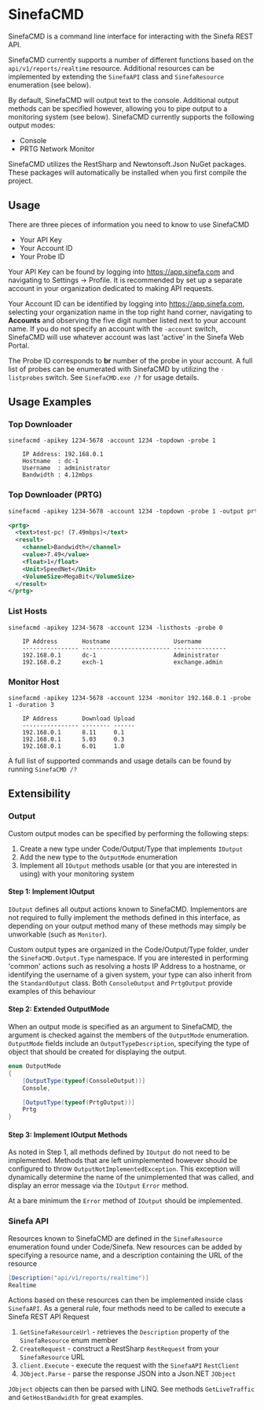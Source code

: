 # SinefaCMD

SinefaCMD is a command line interface for interacting with the Sinefa REST API.

SinefaCMD currently supports a number of different functions based on the `api/v1/reports/realtime` resource. Additional resources can be implemented by extending the `SinefaAPI` class and `SinefaResource` enumeration (see below).

By default, SinefaCMD will output text to the console. Additional output methods can be specified however, allowing you to pipe output to a monitoring system (see below). SinefaCMD currently supports the following output modes:
* Console
* PRTG Network Monitor

SinefaCMD utilizes the RestSharp and Newtonsoft.Json NuGet packages. These packages will automatically be installed when you first compile the project.

## Usage

There are three pieces of information you need to know to use SinefaCMD
* Your API Key
* Your Account ID
* Your Probe ID

Your API Key can be found by logging into https://app.sinefa.com and navigating to Settings -> Profile. It is recommended by set up a separate account in your organization dedicated to making API requests.

Your Account ID can be identified by logging into https://app.sinefa.com, selecting your organization name in the top right hand corner, navigating to **Accounts** and observing the five digit number listed next to your account name. If you do not specify an account with the `-account` switch, SinefaCMD will use whatever account was last 'active' in the Sinefa Web Portal.

The Probe ID corresponds to **br** number of the probe in your account. A full list of probes can be enumerated with SinefaCMD by utilizing the `-listprobes` switch. See `SinefaCMD.exe /?` for usage details.

## Usage Examples

### Top Downloader

```
sinefacmd -apikey 1234-5678 -account 1234 -topdown -probe 1

    IP Address: 192.168.0.1
    Hostname  : dc-1
    Username  : administrator
    Bandwidth : 4.12mbps
```

### Top Downloader (PRTG)

```xml
sinefacmd -apikey 1234-5678 -account 1234 -topdown -probe 1 -output prtg

<prtg>
  <text>test-pc! (7.49mbps)</text>
  <result>
    <channel>Bandwidth</channel>
    <value>7.49</value>
    <float>1</float>
    <Unit>SpeedNet</Unit>
    <VolumeSize>MegaBit</VolumeSize>
  </result>
</prtg>
```

### List Hosts

```
sinefacmd -apikey 1234-5678 -account 1234 -listhosts -probe 0

    IP Address       Hostname                  Username
    ---------------- ------------------------- ---------------
    192.168.0.1      dc-1                      Administrator
    192.168.0.2      exch-1                    exchange.admin
```

### Monitor Host

```
sinefacmd -apikey 1234-5678 -account 1234 -monitor 192.168.0.1 -probe 1 -duration 3

    IP Address       Download Upload
    ---------------- -------- ------
    192.168.0.1      8.11     0.1
    192.168.0.1      5.03     0.3
    192.168.0.1      6.01     1.0
```

A full list of supported commands and usage details can be found by running `SinefaCMD /?`

## Extensibility

### Output

Custom output modes can be specified by performing the following steps:

1. Create a new type under Code/Output/Type that implements `IOutput`
2. Add the new type to the `OutputMode` enumeration
3. Implement all `IOutput` methods usable (or that you are interested in using) with your monitoring system

#### Step 1: Implement IOutput

`IOutput` defines all output actions known to SinefaCMD. Implementors are not required to fully implement the methods defined in this interface, as depending on your output method many of these methods may simply be unworkable (such as `Monitor`).

Custom output types are organized in the Code/Output/Type folder, under the `SinefaCMD.Output.Type` namespace. If you are interested in performing 'common' actions such as resolving a hosts IP Address to a hostname, or identifying the username of a given system, your type can also inherit from the `StandardOutput` class. Both `ConsoleOutput` and `PrtgOutput` provide examples of this behaviour

#### Step 2: Extended OutputMode

When an output mode is specified as an argument to SinefaCMD, the argument is checked against the members of the `OutputMode` enumeration. `OutputMode` fields include an `OutputTypeDescription`, specifying the type of object that should be created for displaying the output.

```c#
enum OutputMode
{
    [OutputType(typeof(ConsoleOutput))]
    Console,

    [OutputType(typeof(PrtgOutput))]
    Prtg
}
```

#### Step 3: Implement IOutput Methods

As noted in Step 1, all methods defined by `IOutput` do not need to be implemented. Methods that are left unimplemented however should be configured to throw `OutputNotImplementedException`. This exception will dynamically determine the name of the unimplemented that was called, and display an error message via the `IOutput` `Error` method.

At a bare minimum the `Error` method of `IOutput` should be implemented.

### Sinefa API

Resources known to SinefaCMD are defined in the `SinefaResource` enumeration found under Code/Sinefa. New resources can be added by specifying a resource name, and a description containing the URL of the resource

```c#
[Description("api/v1/reports/realtime")]
Realtime
```

Actions based on these resources can then be implemented inside class `SinefaAPI`. As a general rule, four methods need to be called to execute a Sinefa REST API Request

1. `GetSinefaResourceUrl` - retrieves the `Description` property of the `SinefaResource` enum member
2. `CreateRequest` - construct a RestSharp `RestRequest` from your `SinefaResource` URL
3. `client.Execute` - execute the request with the `SinefaAPI` `RestClient`
4. `JObject.Parse` - parse the response JSON into a Json.NET `JObject`

`JObject` objects can then be parsed with LINQ. See methods `GetLiveTraffic` and `GetHostBandwidth` for great examples.

